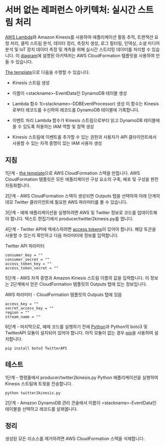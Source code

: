 
# 서버 없는 레퍼런스 아키텍처: 실시간 스트림 처리

[AWS Lambda](http://aws.amazon.com/lambda/)와 Amazon Kinesis를 사용하여 애플리케이션 활동 추적, 트랜잭션 요청 처리, 클릭 스트림 분석, 데이터 정리, 측정치 생성, 로그 필터링, 인덱싱, 소셜 미디어 분석 및 IoT 장치 데이터 측정 및 계측을 위해 실시간 스트리밍 데이터를 처리할 수 있습니다. 이 [diagram](https://s3.amazonaws.com/awslambda-reference-architectures/stream-processing/lambda-refarch-streamprocessing.pdf)에 설명된 아키텍처는 AWS CloudFormation 템플릿을 사용하여 만들 수 있습니다.

[The template](https://s3.amazonaws.com/awslambda-reference-architectures/stream-processing/template.yaml)으로
다음을 수행할 수 있습니다.

-   Kinesis 스트림 생성

-   이름이 &lt;stackname&gt;-EventData인 DynamoDB 테이블 생성

-   Lambda 함수 1(&lt;stackname&gt;-DDBEventProcessor) 생성
    이 함수는 Kinesis로부터 레코드를 수신하여 레코드를
    DynamoDB 테이블에 기록합니다.

-   이벤트 처리 Lambda 함수가 Kinesis 스트림으로부터 읽고
    DynamoDB 테이블에 쓸 수 있도록 허용하는 IAM 역할 및 정책 생성

-   Kinesis 스트림에 이벤트를 추가할 수 있는 권한과
    사용자가 API 클라이언트에서 사용할 수 있는 자격 증명이 있는 IAM 사용자 생성

## 지침

1단계 - [the
template](https://s3.amazonaws.com/awslambda-reference-architectures/stream-processing/template.yaml)으로 AWS CloudFormation 스택을 만듭니다. AWS CloudFormation 템플릿은 모든 애플리케이션 구성 요소의 구축, 배포 및 구성을 완전 자동화합니다.

2단계 - AWS CloudFormation 스택이 생성되면 Outputs 탭을 선택하여 아래 단계의 데모 Twitter 클라이언트에 필요한 AWS 파라미터를 볼 수 있습니다.

3단계 - 예제 애플리케이션을 실행하려면 AWS 및 Twitter 정보로 코드를 업데이트해야 합니다. 텍스트 편집기에서 producer/twitter2kinesis.py를 엽니다.

4단계 - Twitter API에 액세스하려면 [access tokens](https://dev.twitter.com/oauth/overview/application-owner-access-tokens)이 있어야 합니다. 해당 토큰을 사용할 수 있는지 확인하고 다음 파라미터에 정보를 입력합니다.

Twitter API 파라미터
```
consumer_key = ""
consumer_secret = ""
access_token_key = ""
access_token_secret = ""
```

5단계 - AWS 자격 증명과 Amazon Kinesis 스트림 이름의 값을 입력합니다. 이 정보는 2단계에서 얻은 CloudFormation 템플릿의 Outputs 탭에 있는 정보입니다.

AWS 파라미터 - CloudFormation 템플릿의 Outputs 탭에 있음
```
access_key = ""
secret_access_key = ""
region = ""
stream_name = ""
```

6단계 - 마지막으로, 예제 코드를 실행하기 전에 [Python](https://www.python.org/)과 Python의 boto3 및 TwitterAPI 모듈이 설치되어 있어야 합니다. 아직 모듈이 없는 경우 [pip](http://pip.readthedocs.org/en/stable/installing/)을 사용하여 설치합니다.

```
pip install boto3 TwitterAPI
```

## 테스트

1단계 - 명령줄에서 producer/twitter2kinesis.py Python 애플리케이션을 실행하여 Kinesis 스트림에 트윗을 전송합니다.

```
python twitter2kinesis.py
```

2단계 - Amazon DynamoDB 관리 콘솔에서 이름이 &lt;stackname&gt;-EventData인 테이블을 선택하고 레코드를 살펴봅니다.

## 정리

생성된 모든 리소스를 제거하려면 AWS CloudFormation 스택을 삭제합니다.
